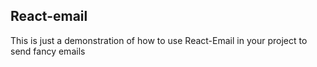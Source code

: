 ## React-email
This is just a demonstration of how to use React-Email in your project to send fancy emails
